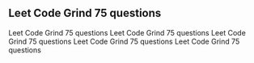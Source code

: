 ## Leet Code Grind 75 questions

Leet Code Grind 75 questions
Leet Code Grind 75 questions
Leet Code Grind 75 questions
Leet Code Grind 75 questions
Leet Code Grind 75 questions
